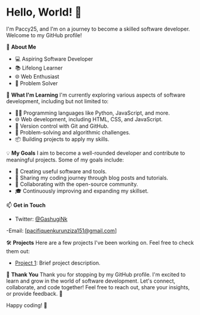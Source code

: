 # Hello, World! 👋

I'm Paccy25, and I'm on a journey to become a skilled software developer. Welcome to my GitHub profile!

🌱 **About Me**
- 💻 Aspiring Software Developer
- 📚 Lifelong Learner
- 🌐 Web Enthusiast
- 🧠 Problem Solver

🚀 **What I'm Learning**
I'm currently exploring various aspects of software development, including but not limited to:

- 👨‍💻 Programming languages like Python, JavaScript, and more.
- 🌐 Web development, including HTML, CSS, and JavaScript.
- 🔧 Version control with Git and GitHub.
- 🧠 Problem-solving and algorithmic challenges.
- 📦 Building projects to apply my skills.

💡 **My Goals**
I aim to become a well-rounded developer and contribute to meaningful projects. Some of my goals include:

- 🌟 Creating useful software and tools.
- 📝 Sharing my coding journey through blog posts and tutorials.
- 💬 Collaborating with the open-source community.
- 🎓 Continuously improving and expanding my skillset.

📫 **Get in Touch**
- Twitter: [@GashugiNk](https://twitter.com/GashugiNk)

 -Email: [pacifiquenkurunziza151@gmail.com]

🛠️ **Projects**
Here are a few projects I've been working on. Feel free to check them out:

- [Project 1](https://github.com/Paci25/zenithpulsetraders): Brief project description.

🌟 **Thank You**
Thank you for stopping by my GitHub profile. I'm excited to learn and grow in the world of software development. 
Let's connect, collaborate, and code together! Feel free to reach out, share your insights, or provide feedback. 🙌

Happy coding! 🚀
